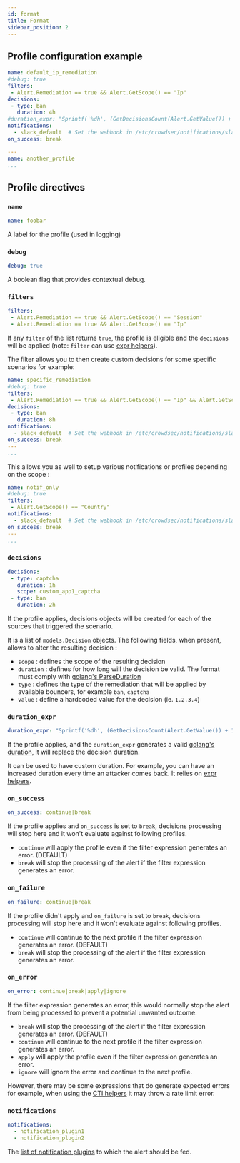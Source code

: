 ```yaml
---
id: format
title: Format
sidebar_position: 2
---
```


## Profile configuration example

```yaml title="/etc/crowdsec/profiles.yaml"
name: default_ip_remediation
#debug: true
filters:
 - Alert.Remediation == true && Alert.GetScope() == "Ip"
decisions:
 - type: ban
   duration: 4h
#duration_expr: "Sprintf('%dh', (GetDecisionsCount(Alert.GetValue()) + 1) * 4)"
notifications:
  - slack_default  # Set the webhook in /etc/crowdsec/notifications/slack.yaml before enabling this.
on_success: break

---
name: another_profile
...
```


## Profile directives

### `name`

```yaml
name: foobar
```

A label for the profile (used in logging)

### `debug`

```yaml
debug: true
```

A boolean flag that provides contextual debug.

### `filters`

```yaml
filters:
 - Alert.Remediation == true && Alert.GetScope() == "Session"
 - Alert.Remediation == true && Alert.GetScope() == "Ip"
```

If any `filter` of the list returns `true`, the profile is eligible and the `decisions` will be applied (note: `filter` can use [expr helpers](/expr/intro.md)).

The filter allows you to then create custom decisions for some specific scenarios for example:

```yaml
name: specific_remediation
#debug: true
filters:
 - Alert.Remediation == true && Alert.GetScope() == "Ip" && Alert.GetScenario() in ["crowdsecurity/ssh-bf", "crowdsecurity/ssh-user-enum"]
decisions:
 - type: ban
   duration: 8h
notifications:
  - slack_default  # Set the webhook in /etc/crowdsec/notifications/slack.yaml before enabling this.
on_success: break
---
...
```

This allows you as well to setup various notifications or profiles depending on the scope :

```yaml
name: notif_only
#debug: true
filters:
 - Alert.GetScope() == "Country"
notifications:
  - slack_default  # Set the webhook in /etc/crowdsec/notifications/slack.yaml before enabling this.
on_success: break
---
...
```

### `decisions`

```yaml
decisions:
 - type: captcha
   duration: 1h
   scope: custom_app1_captcha
 - type: ban
   duration: 2h
```

If the profile applies, decisions objects will be created for each of the sources that triggered the scenario.

It is a list of `models.Decision` objects. The following fields, when present, allows to alter the resulting decision :

 - `scope` : defines the scope of the resulting decision
 - `duration` : defines for how long will the decision be valid. The format must comply with [golang's ParseDuration](https://pkg.go.dev/time#ParseDuration)
 - `type` : defines the type of the remediation that will be applied by available bouncers, for example `ban`, `captcha`
 - `value` : define a hardcoded value for the decision (ie. `1.2.3.4`)

### `duration_expr`

```yaml
duration_expr: "Sprintf('%dh', (GetDecisionsCount(Alert.GetValue()) + 1) * 4)"
```

If the profile applies, and the `duration_expr` generates a valid [golang's duration](https://pkg.go.dev/time#ParseDuration), it will replace the decision duration.

It can be used to have custom duration. For example, you can have an increased duration every time an attacker comes back.
It relies on [expr helpers](/expr/intro.md).

### `on_success`

```yaml
on_success: continue|break
```

If the profile applies and `on_success` is set to `break`, decisions processing will stop here and it won't evaluate against following profiles.

- `continue` will apply the profile even if the filter expression generates an error. (DEFAULT)
- `break` will stop the processing of the alert if the filter expression generates an error.
### `on_failure`

```yaml
on_failure: continue|break
```

If the profile didn't apply and `on_failure` is set to `break`, decisions processing will stop here and it won't evaluate against following profiles.

- `continue` will continue to the next profile if the filter expression generates an error. (DEFAULT)
- `break` will stop the processing of the alert if the filter expression generates an error. 
### `on_error`

```yaml
on_error: continue|break|apply|ignore
```

If the filter expression generates an error, this would normally stop the alert from being processed to prevent a potential unwanted outcome.

- `break` will stop the processing of the alert if the filter expression generates an error. (DEFAULT)
- `continue` will continue to the next profile if the filter expression generates an error.
- `apply` will apply the profile even if the filter expression generates an error.
- `ignore` will ignore the error and continue to the next profile.

However, there may be some expressions that do generate expected errors for example, when using the [CTI helpers](/expr/cti_helpers.md) it may throw a rate limit error.

### `notifications`

```yaml
notifications:
  - notification_plugin1
  - notification_plugin2
```

The [list of notification plugins](/local_api/notification_plugins/intro.md) to which the alert should be fed.
